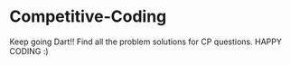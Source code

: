 # Competitive-Coding
  Keep going Dart!!
  Find all the problem solutions for CP questions.
  HAPPY CODING :)
